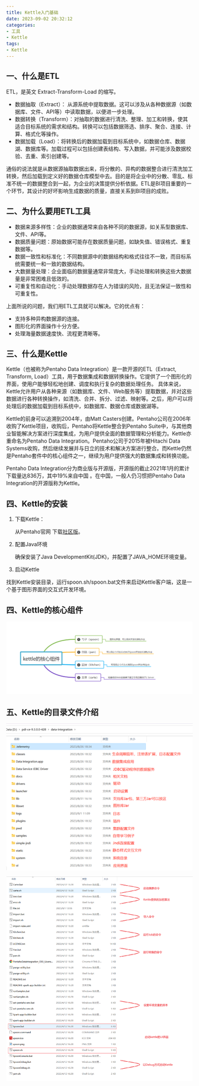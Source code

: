 ```yaml
---
title: Kettle入门基础
date: 2023-09-02 20:32:12
categories:
- 工具
- Kettle
tags:
- Kettle
---
```


## 一、什么是ETL

ETL，是英文 Extract-Transform-Load 的缩写。

- 数据抽取（Extract）： 从源系统中提取数据。这可以涉及从各种数据源（如数据库、文件、API等）中读取数据，以便进一步处理。
- 数据转换（Transform）：对抽取的数据进行清洗、整理、加工和转换，使其适合目标系统的需求和结构。转换可以包括数据筛选、排序、聚合、连接、计算、格式化等操作。
- 数据加载（Load）：将转换后的数据加载到目标系统中，如数据仓库、数据湖、数据库等。加载过程可以包括创建表结构、写入数据，并可能涉及数据校验、去重、索引创建等。

通俗的说法就是从数据源抽取数据出来，将分散的、异构的数据整合进行清洗加工转换，然后加载到定义好的数据仓库模型中去。目的是将企业中的分散、零乱、标准不统一的数据整合到一起，为企业的决策提供分析依据。ETL是BI项目重要的一个环节，其设计的好坏影响生成数据的质量，直接关系到BI项目的成败。

## 二、为什么要用ETL工具

- 数据来源多样性：企业的数据通常来自各种不同的数据源，如关系型数据库、文件、API等。
- 数据质量问题：原始数据可能存在数据质量问题，如缺失值、错误格式、重复数据等。
- 数据一致性和标准化：不同数据源中的数据结构和格式往往不一致，而目标系统需要统一和一致的数据结构。
- 大数据量处理：企业面临的数据量通常非常庞大，手动处理和转换这些大数据量是非常困难且低效的。
- 可重复性和自动化：手动处理数据存在人为错误的风险，且无法保证一致性和可重复性。

上面所说的问题，我们用ETL工具就可以解决。它的优点有：

- 支持多种异构数据源的连接。
- 图形化的界面操作十分方便。
- 处理海量数据速度快、流程更清晰等。

## 三、什么是Kettle

Kettle（也被称为Pentaho Data Integration）是一款开源的ETL（Extract, Transform, Load）工具，用于数据集成和数据转换操作。它提供了一个图形化的界面，使用户能够轻松地创建、调度和执行复杂的数据处理任务。
具体来说，Kettle允许用户从各种来源（如数据库、文件、Web服务等）提取数据，并对这些数据进行各种转换操作，如清洗、合并、拆分、过滤、映射等。之后，用户可以将处理后的数据加载到目标系统中，如数据库、数据仓库或数据湖等。

Kettle的前身可以追溯到2004年，由Matt Casters创建。Pentaho公司在2006年收购了Kettle项目，收购后，Pentaho将Kettle整合到Pentaho Suite中，与其他商业智能解决方案进行深度集成，为用户提供全面的数据管理和分析能力。Kettle亦重命名为Pentaho Data Integration。Pentaho公司于2015年被Hitachi Data Systems收购，然后继续发展并与日立的技术和解决方案进行整合。而Kettle仍然是Pentaho套件中的核心组件之一，继续为用户提供强大的数据集成和转换功能。

Pentaho Data Integration分为商业版与开源版，开源版的截止2021年1月的累计下载量达836万，其中19%来自中国   。在中国，一般人仍习惯把Pentaho Data Integration的开源版称为Kettle。

## 四、Kettle的安装

1. 下载Kettle：

   从Pentaho官网 下载[社区版](https://www.hitachivantara.com/en-us/products/pentaho-platform/data-integration-analytics/pentaho-community-edition.html)。

2. 配置Java环境

   确保安装了Java DevelopmentKit(JDK)，并配置了JAVA_HOME环境变量。

3. 启动Kettle

​		找到Kettle安装目录，运行spoon.sh/spoon.bat文件来启动Kettle客户端，这是一个基于图形界面的交互式开发环境。

## 四、Kettle的核心组件

![核心组件](https://raw.githubusercontent.com/li123sai/myPictures/main/img/kettle3.png)



## 五、Kettle的目录文件介绍

![目录说明](https://raw.githubusercontent.com/li123sai/myPictures/main/img/kettle1.png)

![文件说明](https://raw.githubusercontent.com/li123sai/myPictures/main/img/kettle2.png)
